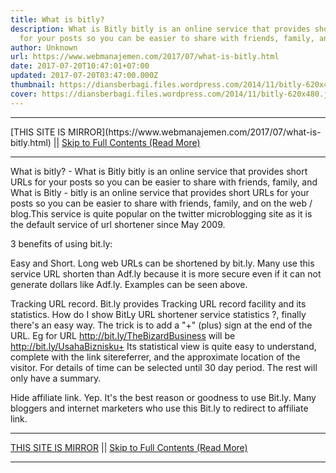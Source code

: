 ```yaml
---
title: What is bitly?
description: What is Bitly bitly is an online service that provides short URLs
  for your posts so you can be easier to share with friends, family, and
author: Unknown
url: https://www.webmanajemen.com/2017/07/what-is-bitly.html
date: 2017-07-20T10:47:01+07:00
updated: 2017-07-20T03:47:00.000Z
thumbnail: https://diansberbagi.files.wordpress.com/2014/11/bitly-620x480.jpg?w=300&h=232
cover: https://diansberbagi.files.wordpress.com/2014/11/bitly-620x480.jpg?w=300&h=232
---
```


<hr/> [THIS SITE IS MIRROR](https://www.webmanajemen.com/2017/07/what-is-bitly.html) || <a href="https://www.webmanajemen.com/2017/07/what-is-bitly.html" rel="follow" class="button" id="read-more">Skip to Full Contents (Read More)</a> <hr/> What is bitly? - What is Bitly bitly is an online service that provides short URLs for your posts so you can be easier to share with friends, family, and What is Bitly - bitly is an online service that provides short URLs for your posts so you can be easier to share with friends, family, and on the web / blog.This service is quite popular on the twitter microblogging site as it is the default service of url shortener since May 2009.
  
3 benefits of using bit.ly:

 Easy and Short. 
Long web URLs can be shortened by bit.ly. Many use this service URL shorten than Adf.ly because it is more secure even if it can not generate dollars like Adf.ly. Examples can be seen above.

 Tracking URL record. 
Bit.ly provides Tracking URL record facility and its statistics. 
How do I show  BitLy  URL shortener service  statistics  ?, finally there's an easy way. The trick is to add a "+" (plus) sign at the end of the URL. Eg for URL
http://bit.ly/TheBizardBusiness
will be
http://bit.ly/UsahaBiznisku+
Its statistical view is quite easy to understand, complete with the link sitereferrer, and the approximate location of the visitor. For details of time can be selected until 30 day period. The rest will only have a summary.

 Hide affiliate link. 
Yep. It's the best reason or goodness to use Bit.ly. Many bloggers and internet marketers who use this Bit.ly to redirect to affiliate link. <hr/> [THIS SITE IS MIRROR](https://www.webmanajemen.com/2017/07/what-is-bitly.html) || <a href="https://www.webmanajemen.com/2017/07/what-is-bitly.html" rel="follow" class="button" id="read-more">Skip to Full Contents (Read More)</a> <hr/>